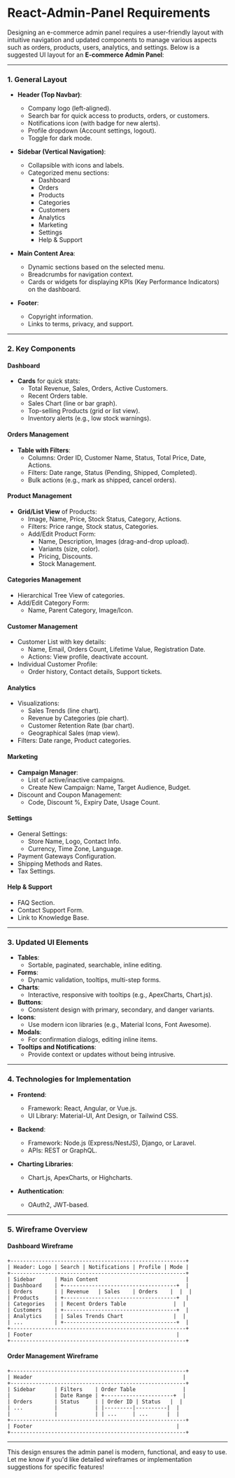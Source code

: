 # React-Admin-Panel Requirements

Designing an e-commerce admin panel requires a user-friendly layout with intuitive navigation and updated components to manage various aspects such as orders, products, users, analytics, and settings. Below is a suggested UI layout for an **E-commerce Admin Panel**:

---

### **1. General Layout**
- **Header (Top Navbar)**:
  - Company logo (left-aligned).
  - Search bar for quick access to products, orders, or customers.
  - Notifications icon (with badge for new alerts).
  - Profile dropdown (Account settings, logout).
  - Toggle for dark mode.

- **Sidebar (Vertical Navigation)**:
  - Collapsible with icons and labels.
  - Categorized menu sections:
    - Dashboard
    - Orders
    - Products
    - Categories
    - Customers
    - Analytics
    - Marketing
    - Settings
    - Help & Support

- **Main Content Area**:
  - Dynamic sections based on the selected menu.
  - Breadcrumbs for navigation context.
  - Cards or widgets for displaying KPIs (Key Performance Indicators) on the dashboard.

- **Footer**:
  - Copyright information.
  - Links to terms, privacy, and support.

---

### **2. Key Components**

#### **Dashboard**
- **Cards** for quick stats:
  - Total Revenue, Sales, Orders, Active Customers.
  - Recent Orders table.
  - Sales Chart (line or bar graph).
  - Top-selling Products (grid or list view).
  - Inventory alerts (e.g., low stock warnings).

#### **Orders Management**
- **Table with Filters**:
  - Columns: Order ID, Customer Name, Status, Total Price, Date, Actions.
  - Filters: Date range, Status (Pending, Shipped, Completed).
  - Bulk actions (e.g., mark as shipped, cancel orders).

#### **Product Management**
- **Grid/List View** of Products:
  - Image, Name, Price, Stock Status, Category, Actions.
  - Filters: Price range, Stock status, Categories.
  - Add/Edit Product Form:
    - Name, Description, Images (drag-and-drop upload).
    - Variants (size, color).
    - Pricing, Discounts.
    - Stock Management.

#### **Categories Management**
- Hierarchical Tree View of categories.
- Add/Edit Category Form:
  - Name, Parent Category, Image/Icon.

#### **Customer Management**
- Customer List with key details:
  - Name, Email, Orders Count, Lifetime Value, Registration Date.
  - Actions: View profile, deactivate account.
- Individual Customer Profile:
  - Order history, Contact details, Support tickets.

#### **Analytics**
- Visualizations:
  - Sales Trends (line chart).
  - Revenue by Categories (pie chart).
  - Customer Retention Rate (bar chart).
  - Geographical Sales (map view).
- Filters: Date range, Product categories.

#### **Marketing**
- **Campaign Manager**:
  - List of active/inactive campaigns.
  - Create New Campaign: Name, Target Audience, Budget.
- Discount and Coupon Management:
  - Code, Discount %, Expiry Date, Usage Count.

#### **Settings**
- General Settings:
  - Store Name, Logo, Contact Info.
  - Currency, Time Zone, Language.
- Payment Gateways Configuration.
- Shipping Methods and Rates.
- Tax Settings.

#### **Help & Support**
- FAQ Section.
- Contact Support Form.
- Link to Knowledge Base.

---

### **3. Updated UI Elements**
- **Tables**:
  - Sortable, paginated, searchable, inline editing.
- **Forms**:
  - Dynamic validation, tooltips, multi-step forms.
- **Charts**:
  - Interactive, responsive with tooltips (e.g., ApexCharts, Chart.js).
- **Buttons**:
  - Consistent design with primary, secondary, and danger variants.
- **Icons**:
  - Use modern icon libraries (e.g., Material Icons, Font Awesome).
- **Modals**:
  - For confirmation dialogs, editing inline items.
- **Tooltips and Notifications**:
  - Provide context or updates without being intrusive.

---

### **4. Technologies for Implementation**
- **Frontend**:
  - Framework: React, Angular, or Vue.js.
  - UI Library: Material-UI, Ant Design, or Tailwind CSS.

- **Backend**:
  - Framework: Node.js (Express/NestJS), Django, or Laravel.
  - APIs: REST or GraphQL.

- **Charting Libraries**:
  - Chart.js, ApexCharts, or Highcharts.

- **Authentication**:
  - OAuth2, JWT-based.

---

### **5. Wireframe Overview**

#### **Dashboard Wireframe**
```
+--------------------------------------------------------+
| Header: Logo | Search | Notifications | Profile | Mode |
+--------------------------------------------------------+
| Sidebar      | Main Content                            |
| Dashboard    | +------------------------------------+  |
| Orders       | | Revenue   | Sales    | Orders    |  |  |
| Products     | +------------------------------------+  |
| Categories   | | Recent Orders Table               |  |
| Customers    | +------------------------------------+  |
| Analytics    | | Sales Trends Chart                |  |
| ...          | +------------------------------------+  |
+--------------------------------------------------------+
| Footer                                              |
+--------------------------------------------------------+
```

#### **Order Management Wireframe**
```
+--------------------------------------------------------+
| Header                                                |
+--------------------------------------------------------+
| Sidebar      | Filters    | Order Table               |
|              | Date Range | +----------------------+  |
| Orders       | Status     | | Order ID | Status   |  |
| ...          |            | |---------|----------|  |
|              |            | | ...     | ...      |  |
+--------------------------------------------------------+
| Footer                                              |
+--------------------------------------------------------+
```

---

This design ensures the admin panel is modern, functional, and easy to use. Let me know if you'd like detailed wireframes or implementation suggestions for specific features!
